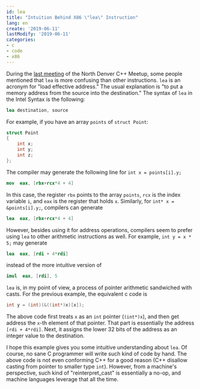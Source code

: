 ```yaml
---
id: lea
title: "Intuition Behind X86 \"lea\" Instruction"
lang: en
create: '2019-06-11'
lastModify: '2019-06-11'
categories:
- c
- code
- x86
---
```


During the [last meeting](https://www.meetup.com/North-Denver-Metro-C-Meetup/events/261292867/) of the North Denver C++ Meetup, some people mentioned that `lea` is more confusing than other instructions.  `lea` is an acronym for "load effective address." The usual explanation is "to put a memory address from the source into the destination." The syntax of `lea` in the Intel Syntax is the following:

```nasm
lea destination, source
```

For example, if you have an array `points` of `struct Point`:

```c
struct Point
{
    int x;
    int y;
    int z;
};
```

The compiler may generate the following line for `int x = points[i].y;`

```nasm
mov  eax, [rbx+rcx*4 + 4]
```

In this case, the register `rbx` points to the array `points`, `rcx` is the index variable `i`, and `eax` is the register that holds `x`. Similarly, for `int* x = &points[i].y;`, compilers can generate 
```nasm
lea  eax, [rbx+rcx*4 + 4]
```

However, besides using it for address operations, compilers seem to prefer using `lea` to other arithmetic instructions as well. For example, `int y = x * 5;` may generate

```nasm
lea  eax, [rdi + 4*rdi]
```

instead of the more intuitive version of

```nasm
imul  eax, [rdi], 5
```

`lea` is, in my point of view, a process of pointer arithmetic sandwiched with casts. For the previous example, the equivalent c code is
```c
int y = (int)(&((int*)x)[x]);
```

The above code first treats `x` as an `int` pointer (`(int*)x`), and then get address the `x`-th element of that pointer. That part is essentially the address `[rdi + 4*rdi]`. Next, it assigns the lower 32 bits of the address as an integer value to the destination.

I hope this example gives you some intuitive understanding about `lea`. Of course, no sane C programmer will write such kind of code by hand. The above code is not even conforming C++ for a good reason (C++ disallow casting from pointer to smaller type `int`). However, from a machine's perspective, such kind of "reinterpret_cast" is essentially a no-op, and machine languages leverage that all the time.
